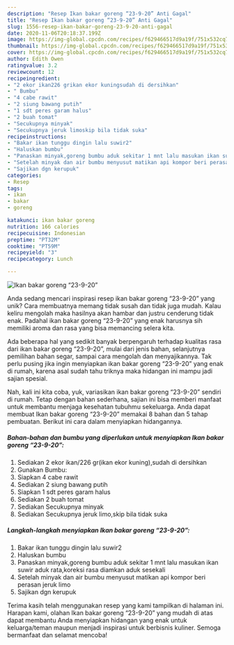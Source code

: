 ```yaml
---
description: "Resep Ikan bakar goreng “23-9-20” Anti Gagal"
title: "Resep Ikan bakar goreng “23-9-20” Anti Gagal"
slug: 1556-resep-ikan-bakar-goreng-23-9-20-anti-gagal
date: 2020-11-06T20:18:37.199Z
image: https://img-global.cpcdn.com/recipes/f629466517d9a19f/751x532cq70/ikan-bakar-goreng-23-9-20-foto-resep-utama.jpg
thumbnail: https://img-global.cpcdn.com/recipes/f629466517d9a19f/751x532cq70/ikan-bakar-goreng-23-9-20-foto-resep-utama.jpg
cover: https://img-global.cpcdn.com/recipes/f629466517d9a19f/751x532cq70/ikan-bakar-goreng-23-9-20-foto-resep-utama.jpg
author: Edith Owen
ratingvalue: 3.2
reviewcount: 12
recipeingredient:
- "2 ekor ikan226 grikan ekor kuningsudah di dersihkan"
- " Bumbu"
- "4 cabe rawit"
- "2 siung bawang putih"
- "1 sdt peres garam halus"
- "2 buah tomat"
- "Secukupnya minyak"
- "Secukupnya jeruk limoskip bila tidak suka"
recipeinstructions:
- "Bakar ikan tunggu dingin lalu suwir2"
- "Haluskan bumbu"
- "Panaskan minyak,goreng bumbu aduk sekitar 1 mnt lalu masukan ikan suwir aduk rata,koreksi rasa diamkan aduk sesekali"
- "Setelah minyak dan air bumbu menyusut matikan api kompor beri perasan jeruk limo"
- "Sajikan dgn kerupuk"
categories:
- Resep
tags:
- ikan
- bakar
- goreng

katakunci: ikan bakar goreng 
nutrition: 166 calories
recipecuisine: Indonesian
preptime: "PT32M"
cooktime: "PT59M"
recipeyield: "3"
recipecategory: Lunch

---
```



![Ikan bakar goreng “23-9-20”](https://img-global.cpcdn.com/recipes/f629466517d9a19f/751x532cq70/ikan-bakar-goreng-23-9-20-foto-resep-utama.jpg)

Anda sedang mencari inspirasi resep ikan bakar goreng “23-9-20” yang unik? Cara membuatnya memang tidak susah dan tidak juga mudah. Kalau keliru mengolah maka hasilnya akan hambar dan justru cenderung tidak enak. Padahal ikan bakar goreng “23-9-20” yang enak harusnya sih memiliki aroma dan rasa yang bisa memancing selera kita.

Ada beberapa hal yang sedikit banyak berpengaruh terhadap kualitas rasa dari ikan bakar goreng “23-9-20”, mulai dari jenis bahan, selanjutnya pemilihan bahan segar, sampai cara mengolah dan menyajikannya. Tak perlu pusing jika ingin menyiapkan ikan bakar goreng “23-9-20” yang enak di rumah, karena asal sudah tahu triknya maka hidangan ini mampu jadi sajian spesial.




Nah, kali ini kita coba, yuk, variasikan ikan bakar goreng “23-9-20” sendiri di rumah. Tetap dengan bahan sederhana, sajian ini bisa memberi manfaat untuk membantu menjaga kesehatan tubuhmu sekeluarga. Anda dapat membuat Ikan bakar goreng “23-9-20” memakai 8 bahan dan 5 tahap pembuatan. Berikut ini cara dalam menyiapkan hidangannya.

<!--inarticleads1-->

##### Bahan-bahan dan bumbu yang diperlukan untuk menyiapkan Ikan bakar goreng “23-9-20”:

1. Sediakan 2 ekor ikan/226 gr(ikan ekor kuning),sudah di dersihkan
1. Gunakan  Bumbu:
1. Siapkan 4 cabe rawit
1. Sediakan 2 siung bawang putih
1. Siapkan 1 sdt peres garam halus
1. Sediakan 2 buah tomat
1. Sediakan Secukupnya minyak
1. Sediakan Secukupnya jeruk limo,skip bila tidak suka




<!--inarticleads2-->

##### Langkah-langkah menyiapkan Ikan bakar goreng “23-9-20”:

1. Bakar ikan tunggu dingin lalu suwir2
1. Haluskan bumbu
1. Panaskan minyak,goreng bumbu aduk sekitar 1 mnt lalu masukan ikan suwir aduk rata,koreksi rasa diamkan aduk sesekali
1. Setelah minyak dan air bumbu menyusut matikan api kompor beri perasan jeruk limo
1. Sajikan dgn kerupuk




Terima kasih telah menggunakan resep yang kami tampilkan di halaman ini. Harapan kami, olahan Ikan bakar goreng “23-9-20” yang mudah di atas dapat membantu Anda menyiapkan hidangan yang enak untuk keluarga/teman maupun menjadi inspirasi untuk berbisnis kuliner. Semoga bermanfaat dan selamat mencoba!
